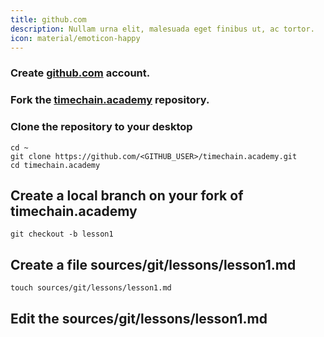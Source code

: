 ```yaml
---
title: github.com
description: Nullam urna elit, malesuada eget finibus ut, ac tortor.
icon: material/emoticon-happy
---
```


### Create [github.com](https://github.com) account.
### Fork the [timechain.academy](https://github.com/timechain-academy/timechain.academy) repository.
### Clone the repository to your desktop

```shell
cd ~
git clone https://github.com/<GITHUB_USER>/timechain.academy.git
cd timechain.academy
```
## Create a local branch on your fork of timechain.academy
```
git checkout -b lesson1
```
## Create a file sources/git/lessons/lesson1.md
```
touch sources/git/lessons/lesson1.md
```
## Edit the sources/git/lessons/lesson1.md

